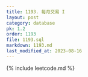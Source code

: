 ```yaml
---
title: 1193. 每月交易 I
layout: post
category: database
pk: 1.2
order: 1193
file: 1193.sql
markdown: 1193.md
last_modified_at: 2023-08-16
---
```


{% include leetcode.md %}
